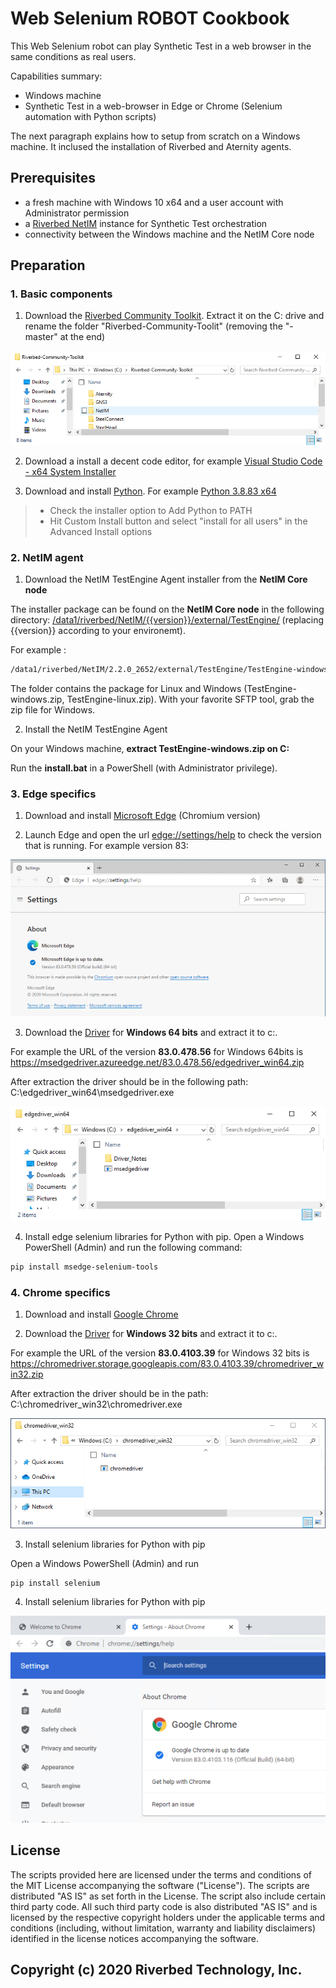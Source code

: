 # Web Selenium ROBOT Cookbook

This Web Selenium robot can play Synthetic Test in a web browser in the same conditions as real users.

Capabilities summary:

- Windows machine
- Synthetic Test in a web-browser in Edge or Chrome (Selenium automation with Python scripts)

The next paragraph explains how to setup from scratch on a Windows machine. It inclused the installation of Riverbed and Aternity agents.

## Prerequisites

- a fresh machine with Windows 10 x64 and a user account with Administrator permission
- a [Riverbed NetIM](https://www.riverbed.com/products/steelcentral/infrastructure-management.html) instance for Synthetic Test orchestration
- connectivity between the Windows machine and the NetIM Core node

## Preparation

### 1. Basic components

1. Download the [Riverbed Community Toolkit](https://github.com/riverbed/Riverbed-Community-Toolkit/archive/master.zip). Extract it on the C: drive and rename the folder "Riverbed-Community-Toolit" (removing the "-master" at the end)

![Riverbed Community Toolkit extract](images/riverbed-community-toolkit-extracted.png)

2. Download a install a decent code editor, for example [Visual Studio Code - x64 System Installer](https://code.visualstudio.com/#alt-downloads)

3. Download and install [Python](https://www.python.org). For example [Python 3.8.83 x64](https://www.python.org/ftp/python/3.8.3/python-3.8.3-amd64.exe)
> - Check the installer option to Add Python to PATH
> - Hit Custom Install button and select "install for all users" in the Advanced Install options

### 2. NetIM agent

1. Download the NetIM TestEngine Agent installer from the **NetIM Core node**

The installer package can be found on the **NetIM Core node** in the following directory: [/data1/riverbed/NetIM/{{version}}/external/TestEngine/](/data1/riverbed/NetIM/{{version}}/external/TestEngine/) (replacing {{version}} according to your environemt). 

For example :

```bash
/data1/riverbed/NetIM/2.2.0_2652/external/TestEngine/TestEngine-windows.zip
```

The folder contains the package for Linux and Windows (TestEngine-windows.zip, TestEngine-linux.zip). With your favorite SFTP tool, grab the zip file for Windows.

2. Install the NetIM TestEngine Agent

On your Windows machine, **extract TestEngine-windows.zip on C:**

Run the **install.bat** in a PowerShell (with Administrator privilege).

### 3. Edge specifics

1. Download and install [Microsoft Edge](https://www.microsoft.com/en-us/edge) (Chromium version)

2. Launch Edge and open the url [edge://settings/help](edge://settings/help) to check the version that is running. For example version 83:

![edge version 83](images/edge-version-83.png)

3. Download the [Driver](https://developer.microsoft.com/en-us/microsoft-edge/tools/webdriver/#downloads) for **Windows 64 bits** and extract it to c:\. 

For example the URL of the version **83.0.478.56** for Windows 64bits is https://msedgedriver.azureedge.net/83.0.478.56/edgedriver_win64.zip

After extraction the driver should be in the following path: C:\edgedriver_win64\msedgedriver.exe

![Edge Driver extracted](images/edgedriver-win64-extracted.png)

4. Install edge selenium libraries for Python with pip. Open a Windows PowerShell (Admin) and run the following command:

```PowerShell
pip install msedge-selenium-tools
```

### 4. Chrome specifics

1. Download and install [Google Chrome](https://www.google.com/chrome/)

2. Download the [Driver](https://chromedriver.chromium.org/downloads) for **Windows 32 bits** and extract it to c:\. 

For example the URL of the version **83.0.4103.39** for Windows 32 bits is https://chromedriver.storage.googleapis.com/83.0.4103.39/chromedriver_win32.zip

After extraction the driver should be in the path: C:\chromedriver_win32\chromedriver.exe

![Chrome Driver extracted](images/chromedriver-win32-extracted.png)

3. Install selenium libraries for Python with pip

Open a Windows PowerShell (Admin) and run

```PowerShell
pip install selenium
```

4. Install selenium libraries for Python with pip

![Chrome version 83](images/chrome-version-83.png)

## License

The scripts provided here are licensed under the terms and conditions of the MIT License accompanying the software ("License"). The scripts are distributed "AS IS" as set forth in the License. The script also include certain third party code. All such third party code is also distributed "AS IS" and is licensed by the respective copyright holders under the applicable terms and conditions (including, without limitation, warranty and liability disclaimers) identified in the license notices accompanying the software.

## Copyright (c) 2020 Riverbed Technology, Inc.
